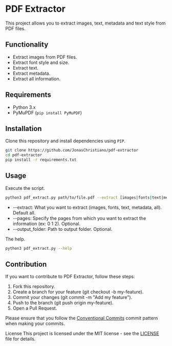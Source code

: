 # PDF Extractor

This project allows you to extract images, text, metadata and text style from PDF files.

## Functionality

- Extract images from PDF files.
- Extract font style and size.
- Extract text.
- Extract metadata.
- Extract all information.

## Requirements

- Python 3.x
- PyMuPDF (`pip install PyMuPDF`)

## Installation

Clone this repository and install dependencies using `PIP`.

```sh
git clone https://github.com/JonasChristiano/pdf-extractor
cd pdf-extractor
pip install -r requirements.txt
```

## Usage

Execute the script.

```sh
python3 pdf_extract.py path/to/file.pdf --extract [images|fonts|text|metadata|all] --pages 0 1 2 --output_folder output/folder
```

- --extract: What you want to extract (images, fonts, text, metadata, all). Default all.
- --pages: Specify the pages from which you want to extract the information (ex: 0 1 2). Optional.
- --output_folder: Path to output folder. Optional.

The help.

```sh
python3 pdf_extract.py --help
```

## Contribution

If you want to contribute to PDF Extractor, follow these steps:

1. Fork this repository.
2. Create a branch for your feature (git checkout -b my-feature).
3. Commit your changes (git commit -m "Add my feature").
4. Push to the branch (git push origin my-feature).
5. Open a Pull Request.

Please ensure that you follow the [Conventional Commits](https://www.conventionalcommits.org/en/v1.0.0/) commit pattern when making your commits.

License
This project is licensed under the MIT license - see the [LICENSE](LICENSE) file for details.
